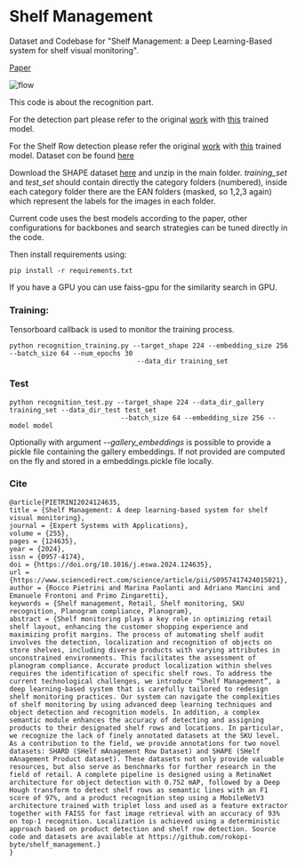 # Shelf Management

Dataset and Codebase for "Shelf Management: a Deep Learning-Based system for shelf visual monitoring".

[Paper](https://doi.org/10.1016/j.eswa.2024.124635)

![flow](https://github.com/rokopi-byte/shelf_management/assets/23717373/068908ee-70c6-41a2-8f08-d4c255e3339a)

This code is about the recognition part. 

For the detection part please refer to the original 
[work](https://github.com/eg4000/SKU110K_CVPR19) 
with [this](https://drive.google.com/file/d/1f9tRzJSqjuUQzXz8WjJC0V_WD-8y_6wy/view?usp=sharing) trained model. 

For the Shelf Row detection please refer the original [work](https://github.com/Hanqer/deep-hough-transform) 
with [this](https://drive.google.com/file/d/1P68u_GcaCO1D3fH9eFGBobBorKMba1bk/view?usp=drive_link) trained model.
Dataset con be found [here](https://figshare.com/articles/dataset/SHARD_-_SHelf_mAnagement_Row_Dataset/24100695)

Download the SHAPE dataset [here](https://figshare.com/articles/dataset/SHAPE_-_SHelf_mAnagement_Product_datasEt/24100704) and unzip in the main folder. _training_set_ and _test_set_ should contain directly
the category folders (numbered), inside each category folder there are the EAN folders (masked, so 1,2,3 again) which
represent the labels for the images in each folder.

Current code uses the best models according to the paper, other configurations for backbones and search strategies
can be tuned directly in the code.

Then install requirements using:

    pip install -r requirements.txt
If you have a GPU you can use faiss-gpu for the similarity search in GPU.

### Training:

Tensorboard callback is used to monitor the training process.

    python recognition_training.py --target_shape 224 --embedding_size 256 --batch_size 64 --num_epochs 30 
                                    --data_dir training_set

### Test

    python recognition_test.py --target_shape 224 --data_dir_gallery training_set --data_dir_test test_set 
                                --batch_size 64 --embedding_size 256 --model model

Optionally with argument _--gallery_embeddings_ is possible to provide a pickle file containing the gallery embeddings.
If not provided are computed on the fly and stored in a embeddings.pickle file locally.

### Cite

```
@article{PIETRINI2024124635,
title = {Shelf Management: A deep learning-based system for shelf visual monitoring},
journal = {Expert Systems with Applications},
volume = {255},
pages = {124635},
year = {2024},
issn = {0957-4174},
doi = {https://doi.org/10.1016/j.eswa.2024.124635},
url = {https://www.sciencedirect.com/science/article/pii/S0957417424015021},
author = {Rocco Pietrini and Marina Paolanti and Adriano Mancini and Emanuele Frontoni and Primo Zingaretti},
keywords = {Shelf management, Retail, Shelf monitoring, SKU recognition, Planogram compliance, Planogram},
abstract = {Shelf monitoring plays a key role in optimizing retail shelf layout, enhancing the customer shopping experience and maximizing profit margins. The process of automating shelf audit involves the detection, localization and recognition of objects on store shelves, including diverse products with varying attributes in unconstrained environments. This facilitates the assessment of planogram compliance. Accurate product localization within shelves requires the identification of specific shelf rows. To address the current technological challenges, we introduce “Shelf Management”, a deep learning-based system that is carefully tailored to redesign shelf monitoring practices. Our system can navigate the complexities of shelf monitoring by using advanced deep learning techniques and object detection and recognition models. In addition, a complex semantic module enhances the accuracy of detecting and assigning products to their designated shelf rows and locations. In particular, we recognize the lack of finely annotated datasets at the SKU level. As a contribution to the field, we provide annotations for two novel datasets: SHARD (SHelf mAnagement Row Dataset) and SHAPE (SHelf mAnagement Product dataset). These datasets not only provide valuable resources, but also serve as benchmarks for further research in the field of retail. A complete pipeline is designed using a RetinaNet architecture for object detection with 0.752 mAP, followed by a Deep Hough transform to detect shelf rows as semantic lines with an F1 score of 97%, and a product recognition step using a MobileNetV3 architecture trained with triplet loss and used as a feature extractor together with FAISS for fast image retrieval with an accuracy of 93% on top-1 recognition. Localization is achieved using a deterministic approach based on product detection and shelf row detection. Source code and datasets are available at https://github.com/rokopi-byte/shelf_management.}
}
```
